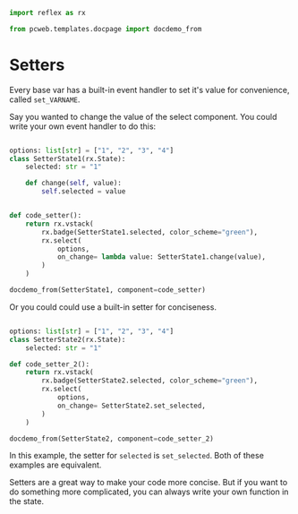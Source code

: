 ```python exec
import reflex as rx

from pcweb.templates.docpage import docdemo_from
```


# Setters

Every base var has a built-in event handler to set it's value for convenience, called `set_VARNAME`.


Say you wanted to change the value of the select component. You could write your own event handler to do this:

```python exec

options: list[str] = ["1", "2", "3", "4"]
class SetterState1(rx.State):
    selected: str = "1"

    def change(self, value):
        self.selected = value


def code_setter():
    return rx.vstack(
        rx.badge(SetterState1.selected, color_scheme="green"),
        rx.select(
            options,
            on_change= lambda value: SetterState1.change(value),
        )
    )

```

```python eval
docdemo_from(SetterState1, component=code_setter)
```


Or you could could use a built-in setter for conciseness.

```python exec

options: list[str] = ["1", "2", "3", "4"]
class SetterState2(rx.State):
    selected: str = "1"

def code_setter_2():
    return rx.vstack(
        rx.badge(SetterState2.selected, color_scheme="green"),
        rx.select(
            options,
            on_change= SetterState2.set_selected,
        )
    )
```

```python eval
docdemo_from(SetterState2, component=code_setter_2)
```

In this example, the setter for `selected` is `set_selected`. Both of these examples are equivalent.

Setters are a great way to make your code more concise. But if you want to do something more complicated, you can always write your own function in the state.
